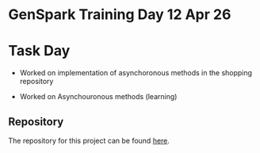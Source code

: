 # GenSpark Training Day 12 Apr 26

# Task Day

- Worked on implementation of asynchoronous methods in the shopping repository 

- Worked on Asynchouronous methods (learning) 

## Repository

The repository for this project can be found [here](https://github.com/gayat19/FSD09Apr2024).